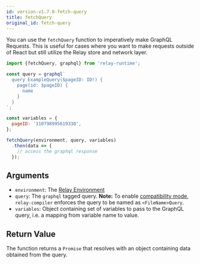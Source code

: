 ```yaml
---
id: version-v1.7.0-fetch-query
title: fetchQuery
original_id: fetch-query
---
```


You can use the `fetchQuery` function to imperatively make GraphQL Requests. This is useful for cases where you want to make requests outside of React but still utilize the Relay store and network layer.

```javascript
import {fetchQuery, graphql} from 'relay-runtime';

const query = graphql`
  query ExampleQuery($pageID: ID!) {
    page(id: $pageID) {
      name
    }
  }
`;

const variables = {
  pageID: '110798995619330',
};

fetchQuery(environment, query, variables)
  .then(data => {
    // access the graphql response
  });
```


## Arguments

* `environment`: The [Relay Environment](./relay-environment.html)
* `query`: The `graphql` tagged query. **Note:** To enable [compatibility mode](./relay-compat.html), `relay-compiler` enforces the query to be named as `<FileName>Query`.
* `variables`: Object containing set of variables to pass to the GraphQL query, i.e. a mapping from variable name to value.

## Return Value

The function returns a `Promise` that resolves with an object containing data obtained from the query.
